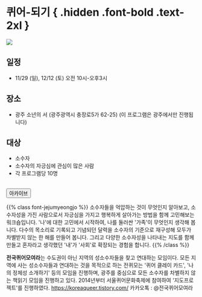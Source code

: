 # 퀴어-되기 { .hidden .font-bold .text-2xl }

<div class="lg:flex">
<div class="lg:flex-1 lg:py-8">
<img class="lg:w-5/6 m-auto" src="/images/program_be_queer.jpg">
<br/>
</div>

<div class="lg:flex-1 lg:px-8 lg:py-10">

## **일정**
 - 11/29 (일), 12/12 (토) 오전 10시-오후3시

## **장소**
 - 광주 소년의 서 (광주광역시 충장로5가 62-25) (이 프로그램은 광주에서만 진행됩니다)

## **대상**
 - 소수자
 - 소수자의 자긍심에 관심이 많은 사람
 - 각 프로그램당 10명


<br/>

<!-- <a href="https://i.0makes0.com/queer-ing" target="_blank"> -->
<!-- <button class="bg-black text-white border border-black rounded p-1 over:bg-gray-10 over:text-black">신청하기</button> -->
<!-- </a> -->

<!-- <button class="bg-black text-white border border-black rounded p-1 over:bg-gray-10 over:text-black">모집완료</button> -->

<a href="/archive/4">
<button class="bg-black text-white border border-black rounded p-1 over:bg-gray-10 over:text-black">아카이브</button>
</a>

</div>
</div>



{{% class font-jejumyeongjo %}}
소수자들을 억압하는 것이 무엇인지 알아보고, 소수자성을 가진 사람으로서 자긍심을 가지고 행복하게 살아가는 방법을 함께 고민해보는 워크숍입니다. '나'에 대한 고민에서 시작하여, 나를 둘러싼 '가족'이 무엇인지 생각해 봅니다. 다수의 목소리로 기록되고 기념되던 달력을 소수자의 기준으로 재구성해 모두가 차별받지 않는 한 해를 만들어 봅니다. 그리고 다양한 소수자성을 나타내는 지도를 함께 만들고 혼자라고 생각했던 '내'가 '사회'로 확장되는 경험을 합니다.
{{% /class %}}


**전국퀴어모여라**는 수도권이 아닌 지역의 성소수자들을 찾고 연대하는 모임이다. 모든 지역에 사는 성소수자들과 연대하는 것을 목적으로 하는 전퀴모는 '퀴어 클레이 카드', '나의 정체성 소개하기' 등의 모임을 진행하며, 광주를 중심으로 모든 소수자를 차별하지 않는 책읽기 모임을 진행하고 있다. 2014년부터 서울퀴어문화축제에 참여하여 '지도프로젝트'를 진행하였다. https://koreaqueer.tistory.com/   카카오톡 : @전국퀴어모여라
